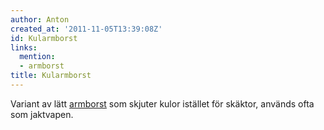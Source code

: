```yaml
---
author: Anton
created_at: '2011-11-05T13:39:08Z'
id: Kularmborst
links:
  mention:
  - armborst
title: Kularmborst
---
```


Variant av lätt [armborst] som skjuter kulor istället för skäktor, används ofta som jaktvapen.

  [armborst]: armborst
